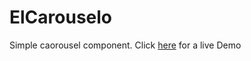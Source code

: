 # ElCarouselo

Simple caorousel component. Click [here](https://zesty-flan-43d564.netlify.app/) for a live Demo
